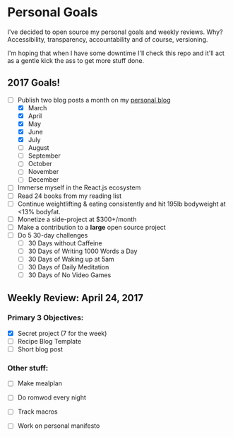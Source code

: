 # Personal Goals

I've decided to open source my personal goals and weekly reviews. Why? Accessibility, transparency, accountability and of course, versioning.

I'm hoping that when I have some downtime I'll check this repo and it'll act as a gentle kick the ass to get more stuff done.

## 2017 Goals!

- [ ] Publish two blog posts a month on my [personal blog](https://cressler.io)
    - [X] March
    - [X] April
    - [X] May
    - [X] June
    - [X] July
    - [ ] August
    - [ ] September
    - [ ] October
    - [ ] November
    - [ ] December
- [ ] Immerse myself in the React.js ecosystem
- [ ] Read 24 books from my reading list
- [ ] Continue weightlifting & eating consistently and hit 195lb bodyweight at <13% bodyfat.
- [ ] Monetize a side-project at $300+/month
- [ ] Make a contribution to a **large** open source project
- [ ] Do 5 30-day challenges
  - [ ] 30 Days without Caffeine
  - [ ] 30 Days of Writing 1000 Words a Day
  - [ ] 30 Days of Waking up at 5am
  - [ ] 30 Days of Daily Meditation
  - [ ] 30 Days of No Video Games

## Weekly Review: April 24, 2017

### Primary 3 Objectives:
- [X] Secret project (7 for the week)
- [ ] Recipe Blog Template
- [ ] Short blog post

### Other stuff:
- [ ] Make mealplan
- [ ] Do romwod every night
- [ ] Track macros
- [ ] Work on personal manifesto

